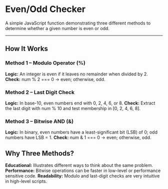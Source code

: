 # Even/Odd Checker

A simple JavaScript function demonstrating three different methods to determine whether a given number is even or odd.

---

## How It Works

### Method 1 – Modulo Operator (%)

**Logic:** An integer is even if it leaves no remainder when divided by 2.
**Check:** num % 2 === 0 → even; otherwise, odd.

### Method 2 – Last Digit Check

**Logic:** In base-10, even numbers end with 0, 2, 4, 6, or 8.
**Check:** Extract the last digit with num % 10 and test membership in [0, 2, 4, 6, 8].

### Method 3 – Bitwise AND (&)

**Logic:** In binary, even numbers have a least-significant bit (LSB) of 0; odd numbers have LSB = 1.
**Check:** num & 1 === 0 → even; otherwise, odd.

## Why Three Methods?

**Educational:** Illustrates different ways to think about the same problem.
**Performance:** Bitwise operations can be faster in low-level or performance sensitive code.
**Readability:** Modulo and last-digit checks are very intuitive in high-level scripts.